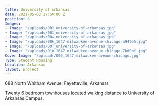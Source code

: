 ```yaml
---
title: University of Arkansas
date: 2021-05-03 17:50:00 Z
position: 8
Images:
- Image: "/uploads/002_university-of-arkansas.jpg"
- Image: "/uploads/003_university-of-arkansas.jpg"
- Image: "/uploads/004_university-of-arkansas.jpg"
- Image: "/uploads/006_1647-milwaukee-avenue-chicago-a949e5.jpg"
- Image: "/uploads/007_university-of-arkansas.jpg"
- Image: "/uploads/010_1647-milwaukee-avenue-chicago-7bd0bf.jpg"
Cover Image: "/uploads/006_1647-milwaukee-avenue-chicago.jpg"
Type: Student Housing
Location: Arkansas
layout: project
---
```


688 North Whitham Avenue, Fayetteville, Arkansas

Twenty 6 bedroom townhouses located walking distance to University of Arkansas Campus.

